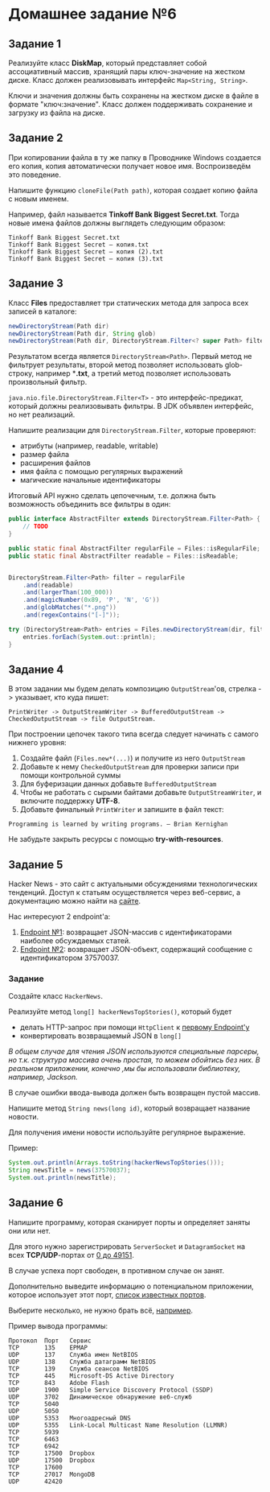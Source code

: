 # Домашнее задание №6

## Задание 1

Реализуйте класс **DiskMap**, который представляет собой ассоциативный массив, хранящий пары 
ключ-значение на жестком диске. Класс должен реализовывать интерфейс `Map<String, String>`.

Ключи и значения должны быть сохранены на жестком диске в файле в формате "ключ:значение".
Класс должен поддерживать сохранение и загрузку из файла на диске.

## Задание 2

При копировании файла в ту же папку в Проводнике Windows создается его копия,
копия автоматически получает новое имя. Воспроизведём это поведение.

Напишите функцию `cloneFile(Path path)`, которая создает копию файла с новым именем.

Например, файл называется **Tinkoff Bank Biggest Secret.txt**. Тогда новые имена
файлов должны выглядеть следующим образом:
```
Tinkoff Bank Biggest Secret.txt
Tinkoff Bank Biggest Secret — копия.txt
Tinkoff Bank Biggest Secret — копия (2).txt
Tinkoff Bank Biggest Secret — копия (3).txt
```

## Задание 3

Класс **Files** предоставляет три статических метода для запроса всех записей в каталоге:
```java
newDirectoryStream(Path dir)
newDirectoryStream(Path dir, String glob)
newDirectoryStream(Path dir, DirectoryStream.Filter<? super Path> filter)
```
Результатом всегда является `DirectoryStream<Path>`.
Первый метод не фильтрует результаты, второй метод позволяет использовать glob-строку,
например ***.txt**, а третий метод позволяет использовать произвольный фильтр.

`java.nio.file.DirectoryStream.Filter<T>` - это интерфейс-предикат, который должны реализовывать фильтры. В JDK объявлен интерфейс, но нет реализаций.

Напишите реализации для `DirectoryStream.Filter`, которые проверяют:

* атрибуты (например, readable, writable)
* размер файла
* расширения файлов
* имя файла с помощью регулярных выражений
* магические начальные идентификаторы

Итоговый API нужно сделать цепочечным, т.е. должна быть возможность объединить все фильтры в один:
```java
public interface AbstractFilter extends DirectoryStream.Filter<Path> {
    // TODO
}

public static final AbstractFilter regularFile = Files::isRegularFile;
public static final AbstractFilter readable = Files::isReadable;


DirectoryStream.Filter<Path> filter = regularFile
    .and(readable)
    .and(largerThan(100_000))
    .and(magicNumber(0x89, 'P', 'N', 'G'))
    .and(globMatches("*.png"))
    .and(regexContains("[-]"));

try (DirectoryStream<Path> entries = Files.newDirectoryStream(dir, filter)) {
    entries.forEach(System.out::println);
}
```

## Задание 4

В этом задании мы будем делать композицию `OutputStream`'ов, стрелка -> указывает, кто куда пишет:
```
PrintWriter -> OutputStreamWriter -> BufferedOutputStream -> CheckedOutputStream -> file OutputStream.
```

При построении цепочек такого типа всегда следует начинать с самого нижнего уровня:

1. Создайте файл (`Files.new*(...)`) и получите из него `OutputStream`
2. Добавьте к нему `CheckedOutputStream` для проверки записи при помощи контрольной суммы
3. Для буферизации данных добавьте `BufferedOutputStream`
4. Чтобы не работать с сырыми байтами добавьте `OutputStreamWriter`, 
и включите поддержку **UTF-8**.
5. Добавьте финальный `PrintWriter` и запишите в файл текст:
```
Programming is learned by writing programs. ― Brian Kernighan
```
Не забудьте закрыть ресурсы с помощью **try-with-resources**.

## Задание 5

Hacker News - это сайт с актуальными обсуждениями технологических тенденций.
Доступ к статьям осуществляется через веб-сервис, а документацию можно найти
на [сайте](https://github.com/HackerNews/API).

Нас интересуют 2 endpoint'а:

1. [Endpoint №1](https://hacker-news.firebaseio.com/v0/topstories.json): 
возвращает JSON-массив с идентификаторами наиболее обсуждаемых статей.
2. [Endpoint №2](https://hacker-news.firebaseio.com/v0/item/37570037.json): 
возвращает JSON-объект, содержащий сообщение с идентификатором 37570037.

### Задание

Создайте класс `HackerNews`.

Реализуйте метод `long[] hackerNewsTopStories()`, который будет

* делать HTTP-запрос при помощи `HttpClient` к [первому Endpoint'у](https://hacker-news.firebaseio.com/v0/topstories.json)
* конвертировать возвращаемый JSON в `long[]`

_В общем случае для чтения JSON используются специальные парсеры,
но т.к. структура массива очень простая, то можем обойтись без них.
В реальном приложении, конечно ,мы бы использовали библиотеку, например, Jackson._

В случае ошибки ввода-вывода должен быть возвращен пустой массив.

Напишите метод `String news(long id)`, который возвращает название новости.

Для получения имени новости используйте регулярное выражение.

Пример:
```java
System.out.println(Arrays.toString(hackerNewsTopStories()));
String newsTitle = news(37570037);
System.out.println(newsTitle);
```

## Задание 6

Напишите программу, которая сканирует порты и определяет заняты они или нет.

Для этого нужно зарегистрировать `ServerSocket` и `DatagramSocket` на всех
**TCP/UDP**-портах от [0 до 49151](https://en.wikipedia.org/wiki/Registered_port).

В случае успеха порт свободен, в противном случае он занят.

Дополнительно выведите информацию о потенциальном приложении, которое использует этот
порт, [список известных портов](https://ru.wikipedia.org/wiki/Список_портов_TCP_и_UDP).

Выберите несколько, не нужно брать всё, [например](https://www.tutorialspoint.com/50-common-ports-you-should-know).

Пример вывода программы:
```
Протокол  Порт   Сервис
TCP       135    EPMAP
UDP       137    Служба имен NetBIOS
UDP       138    Служба датаграмм NetBIOS
TCP       139    Служба сеансов NetBIOS
TCP       445    Microsoft-DS Active Directory
TCP       843    Adobe Flash
UDP       1900   Simple Service Discovery Protocol (SSDP)
UDP       3702   Динамическое обнаружение веб-служб
TCP       5040   
UDP       5050   
UDP       5353   Многоадресный DNS
UDP       5355   Link-Local Multicast Name Resolution (LLMNR)
TCP       5939   
TCP       6463   
TCP       6942   
TCP       17500  Dropbox
UDP       17500  Dropbox
TCP       17600
TCP       27017  MongoDB
UDP       42420
```
